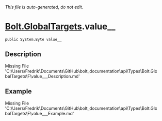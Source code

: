 *This file is auto-generated, do not edit.*

# [Bolt.GlobalTargets](Types/Bolt.GlobalTargets.md).value__
`public System.Byte value__`
## Description
Missing File 'C:\Users\Fredrik\Documents\GitHub\bolt_documentation\api\Types\Bolt.GlobalTargets\F\value___Description.md'
## Example
Missing File 'C:\Users\Fredrik\Documents\GitHub\bolt_documentation\api\Types\Bolt.GlobalTargets\F\value___Example.md'
